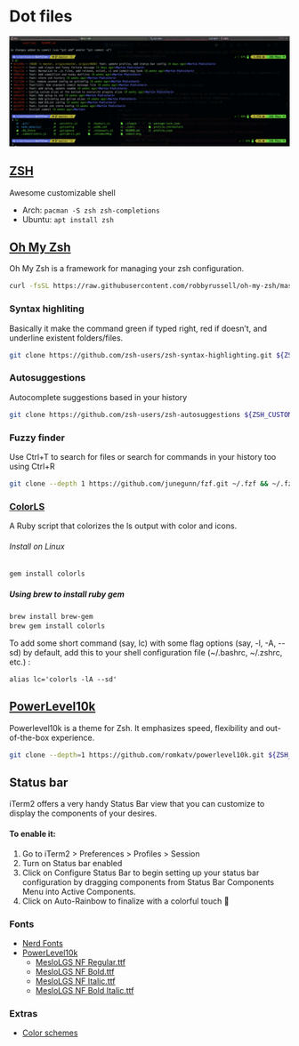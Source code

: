 # Dot files

![iterm](img/iterm.png)

## [ZSH](http://zsh.org/)
Awesome customizable shell
* Arch: `pacman -S zsh zsh-completions`
* Ubuntu: `apt install zsh`

## [Oh My Zsh](https://ohmyz.sh/)
Oh My Zsh is a framework for managing your zsh configuration.
```bash
curl -fsSL https://raw.githubusercontent.com/robbyrussell/oh-my-zsh/master/tools/install.sh | sh; zsh
```

###  Syntax highliting
Basically it make the command green if typed right, red if doesn’t, and underline existent folders/files.
```bash
git clone https://github.com/zsh-users/zsh-syntax-highlighting.git ${ZSH_CUSTOM:-~/.oh-my-zsh/custom}/plugins/zsh-syntax-highlighting
```

### Autosuggestions
Autocomplete suggestions based in your history
```bash
git clone https://github.com/zsh-users/zsh-autosuggestions ${ZSH_CUSTOM:-~/.oh-my-zsh/custom}/plugins/zsh-autosuggestions
```

### Fuzzy finder
Use Ctrl+T to search for files or search for commands in your history too using Ctrl+R
```bash
git clone --depth 1 https://github.com/junegunn/fzf.git ~/.fzf && ~/.fzf/install
```

### [ColorLS](https://github.com/athityakumar/colorls)
A Ruby script that colorizes the ls output with color and icons.
###### Install on Linux
```sh
gem install colorls
```
##### Using brew to install ruby gem
```sh
brew install brew-gem
brew gem install colorls
```
To add some short command (say, lc) with some flag options (say, -l, -A, --sd) by default, add this to your shell configuration file (~/.bashrc, ~/.zshrc, etc.) :
```
alias lc='colorls -lA --sd'
```

## [PowerLevel10k](https://github.com/romkatv/powerlevel10k)
Powerlevel10k is a theme for Zsh. It emphasizes speed, flexibility and out-of-the-box experience.
```bash
git clone --depth=1 https://github.com/romkatv/powerlevel10k.git ${ZSH_CUSTOM:-$HOME/.oh-my-zsh/custom}/themes/powerlevel10k
```

## Status bar
iTerm2 offers a very handy Status Bar view that you can customize to display the components of your desires.
#### To enable it:
1. Go to iTerm2 > Preferences > Profiles > Session
1. Turn on Status bar enabled
1. Click on Configure Status Bar to begin setting up your status bar configuration by dragging components from Status Bar Components Menu into Active Components.
1. Click on Auto-Rainbow to finalize with a colorful touch 🌈

### Fonts
* [Nerd Fonts](https://www.nerdfonts.com/)
* [PowerLevel10k](https://github.com/romkatv/powerlevel10k#fonts)
  - [MesloLGS NF Regular.ttf](https://github.com/romkatv/powerlevel10k-media/raw/master/MesloLGS%20NF%20Regular.ttf)
  - [MesloLGS NF Bold.ttf](https://github.com/romkatv/powerlevel10k-media/raw/master/MesloLGS%20NF%20Bold.ttf)
  - [MesloLGS NF Italic.ttf](https://github.com/romkatv/powerlevel10k-media/raw/master/MesloLGS%20NF%20Italic.ttf)
  - [MesloLGS NF Bold Italic.ttf](https://github.com/romkatv/powerlevel10k-media/raw/master/MesloLGS%20NF%20Bold%20Italic.ttf)

### Extras
* [Color schemes](https://github.com/mbadolato/iTerm2-Color-Schemes)

